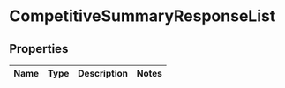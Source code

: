 
# CompetitiveSummaryResponseList

## Properties
Name | Type | Description | Notes
------------ | ------------- | ------------- | -------------



